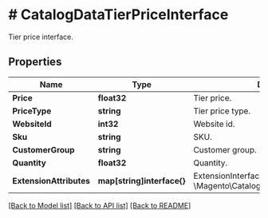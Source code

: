 # # CatalogDataTierPriceInterface
Tier price interface.

## Properties 


Name | Type | Description | Notes
------------ | ------------- | ------------- | -------------
**Price**| **float32** | Tier price.  |
**PriceType**| **string** | Tier price type.  |
**WebsiteId**| **int32** | Website id.  |
**Sku**| **string** | SKU.  |
**CustomerGroup**| **string** | Customer group.  |
**Quantity**| **float32** | Quantity.  |
**ExtensionAttributes**| **map[string]interface{}** | ExtensionInterface class for @see \\Magento\\Catalog\\Api\\Data\\TierPriceInterface  | [optional]


[[Back to Model list]](../../README.md#models) [[Back to API list]](../../README.md#endpoints) [[Back to README]](../../README.md)

